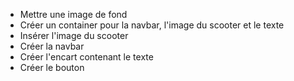 - Mettre une image de fond
- Créer un container pour la navbar, l'image du scooter et le texte
- Insérer l'image du scooter
- Créer la navbar
- Créer l'encart contenant le texte
- Créer le bouton